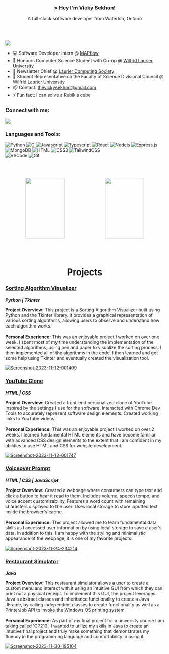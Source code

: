 <!DOCTYPE html>
<html lang="en">
<head>
  <meta charset="UTF-8">
  <meta name="viewport" content="width=device-width, initial-scale=1.0">
</head>
<body>

  <!-- Header Section -->   
  <h3 align="center"> > Hey I'm Vicky Sekhon!</h3>
  <p align="center"> A full-stack software developer from Waterloo, Ontario</p>
  <br><br>
  
  ![](https://komarev.com/ghpvc/?username=VickySekhon&abbreviated=true)
  <ul>
    <li>💻 Software Developer Intern @ <a href="https://www.mapflow.ca/">MAPflow</a></li>
    <li>🏫 Honours Computer Science Student with Co-op @ <a href="https://www.wlu.ca/">Wilfrid Laurier University</a></li>
    <li>📰 Newsletter Chief @ <a href="https://lauriercs.ca">Laurier Computing Society</a></li>
    <li>💼 Student Representative on the Faculty of Science Divisional Council @ <a href="https://www.wlu.ca/about/governance/senate/divisional-councils.html">Wilfrid Laurier University</a></li>
    <li>📫 Contact: <a href="mailto:thevickysekhon@gmail.com">thevickysekhon@gmail.com</a></li>
    <li>⚡ Fun fact: I can solve a Rubik's cube</li>
</ul>
  
  <h3 align="left">Connect with me:</h3>

  <a href="https://www.linkedin.com/in/vickysekhon/">
    <img src="https://img.shields.io/badge/linkedin-%230077B5.svg?style=for-the-badge&logo=linkedin&logoColor=white"/>
  </a>

 <!-- Languages and Tools Section -->   
  <h3 align="left">Languages and Tools:</h3>
  
  ![Python](https://img.shields.io/badge/python-3670A0?style=for-the-badge&logo=python&logoColor=ffdd54)
  ![C](https://img.shields.io/badge/c-%2300599C.svg?style=for-the-badge&logo=c&logoColor=white)
  ![Javascript](https://img.shields.io/badge/Javascript-F0DB4F?style=for-the-badge&labelColor=black&logo=javascript&logoColor=F0DB4F)
  ![Typescript](https://img.shields.io/badge/Typescript-007acc?style=for-the-badge&labelColor=black&logo=typescript&logoColor=007acc)
  ![React](https://img.shields.io/badge/-React-61DBFB?style=for-the-badge&labelColor=black&logo=react&logoColor=61DBFB)
  ![Nodejs](https://img.shields.io/badge/Nodejs-3C873A?style=for-the-badge&labelColor=black&logo=node.js&logoColor=3C873A)
  ![Express.js](https://img.shields.io/badge/Express.js-000000?style=for-the-badge&logo=express&logoColor=white)
  ![MongoDB](https://img.shields.io/badge/MongoDB-4EA94B?style=for-the-badge&logo=mongodb&logoColor=white)
  ![HTML](https://img.shields.io/badge/HTML5-E34F26?style=for-the-badge&logo=html5&logoColor=white)
  ![CSS3](https://img.shields.io/badge/CSS3-1572B6?style=for-the-badge&logo=css3&logoColor=white)
  ![TailwindCSS](https://img.shields.io/badge/tailwindcss-%2338B2AC.svg?style=for-the-badge&logo=tailwind-css&logoColor=white)  
  ![VSCode](https://img.shields.io/badge/Visual_Studio-0078d7?style=for-the-badge&logo=visual%20studio&logoColor=white)
  ![Git](https://img.shields.io/badge/Git-F05032?style=for-the-badge&logo=git&logoColor=white)

  
  <br>
  <br>
  <p align="center">
    <img src="https://denvercoder1-github-readme-stats.vercel.app/api?username=VickySekhon&show_icons=true&count_private=true&theme=react&border_color=7F3FBF&bg_color=0D1117&title_color=F85D7F&icon_color=F8D866" height="192px" width="49.5%"/>
    <img src="https://denvercoder1-github-readme-stats.vercel.app/api/top-langs/?username=VickySekhon&langs_count=8&layout=compact&theme=react&border_color=7F3FBF&bg_color=0D1117&title_color=F85D7F&icon_color=F8D866" height="192px" width="49.5%"/>
</p>


<br>
<br>

  <!-- Projects Section -->   
  <h1 style="text-align: center;">Projects</h1>

  <div>
    <h3><a href="https://github.com/VickySekhon/SortingAlgorithmVisualizer">Sorting Algorithm Visualizer</a></h3>
    <h5 style="margin-bottom: 0px;">Python | Tkinter</h5>
    <div>
      <p class="project-description">
        <strong>Project Overview:</strong>
        This project is a Sorting Algorithm Visualizer built using Python and the Tkinter library. It provides a graphical representation of various sorting algorithms, allowing users to observe and understand how each algorithm works.
        <br><br>
        <strong>Personal Experience:</strong>
        This was an enjoyable project I worked on over one week. I spent most of my time understanding the implementation of the selected algorithms, using pen and paper to visualize the sorting process. I then implemented all of the algorithms in the code. I then learned and got some help using Tkinter and eventually created the visualization tool.
      </p>
      <a href="https://ibb.co/WnfZYS8"><img src="https://i.ibb.co/wy4VxDG/Screenshot-2023-11-12-001409.png" alt="Screenshot-2023-11-12-001409" border="0"></a>
    </div>
  </div>

  <div>
    <h3><a href="https://vickysekhon.github.io/YouTubeClone/">YouTube Clone</a></h3>
    <h5 style="margin-bottom: 0px;">HTML | CSS</h5>
    <div>
      <p class="project-description">
        <strong>Project Overview:</strong>
        Created a front-end personalized clone of YouTube inspired by the settings I use for the software. Interacted with Chrome Dev Tools to accurately represent software design elements. Created working links to YouTube videos.
        <br><br>
        <strong>Personal Experience:</strong>
        This was an enjoyable project I worked on over 2 weeks. I learned fundamental HTML elements and have become familiar with advanced CSS design elements to the extent that I am confident in my abilities to use HTML and CSS for website development.
      </p>
      <a href="https://ibb.co/TbdZGdB"><img src="https://i.ibb.co/cCVP9Vc/Screenshot-2023-11-12-001747.png" alt="Screenshot-2023-11-12-001747" border="0"></a>
    </div>
  </div>

  <div>
    <h3><a href="https://vickysekhon.github.io/VoiceoverPrompt/">Voiceover Prompt</a></h3>
    <h5 style="margin-bottom: 0px;">HTML | CSS | JavaScript</h5>
    <div>
      <p class="project-description">
        <strong>Project Overview:</strong>
        Created a webpage where consumers can type text and click a button to hear it read to them. Includes volume, speech tempo, and voice accent customizability. Features a word count with remaining characters displayed to the user. Uses local storage to store inputted text inside the browser's cache.
        <br><br>
        <strong>Personal Experience:</strong>
        This project allowed me to learn fundamental data skills as I accessed user information by using local storage to save a user's data. In addition to this, I am happy with the styling and minimalistic appearance of the webpage; it is one of my favorite projects.
      </p>
      <a href="https://ibb.co/kDvQ16T"><img src="https://i.ibb.co/rpN4sfh/Screenshot-2023-11-24-234214.png" alt="Screenshot-2023-11-24-234214" border="0"></a>
    </div>
  </div>

  <div>
    <h3><a href="https://github.com/VickySekhon/Restaurant-Simulator">Restaurant Simulator</a></h3>
    <h5 style="margin-bottom: 0px;">Java</h5>
    <div>
      <p class="project-description">
        <strong>Project Overview:</strong>
        This restaurant simulator allows a user to create a custom menu and interact with it using an intuitive GUI from which they can print out a physical receipt. To implement this GUI, the project leverages Java's abstract classes and inheritance functionality to create a Java JFrame, by calling independent classes to create functionality as well as a PrinterJob API to invoke the Windows OS printing system.
        <br><br>
        <strong>Personal Experience:</strong>
        As part of my final project for a university course I am taking called 'CP213', I wanted to utilize my skills in Java to create an intuitive final project and truly make something that demonstrates my fluency in the programming language and comfortability in using it.
      </p>
      <a href="https://imgbb.com/"><img src="https://i.ibb.co/xhFT860/Screenshot-2023-11-30-195104.png" alt="Screenshot-2023-11-30-195104" border="0"></a>
    </div>
  </div>

</body>
</html>
